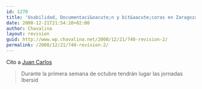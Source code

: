 ```yaml
---
id: 1270
title: 'Usabilidad, Documentaci&oacute;n y bit&aacute;coras en Zaragoza (Ibersid'
date: 2008-12-21T21:54:10+02:00
author: Chavalina
layout: revision
guid: http://www.wp.chavalina.net/2008/12/21/740-revision-2/
permalink: /2008/12/21/740-revision-2/
---
```

Cito a <a href="http://usalo.es/165/usabilidad-documentacion-y-bitacoras-en-zaragoza-ibersid06/" target="_blank">Juan Carlos</a> 

> Durante la primera semana de octubre tendr&aacute;n lugar las jornadas Ibersid</p>